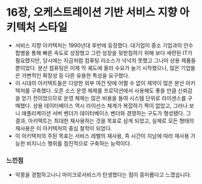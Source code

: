 # 16장, 오케스트레이션 기반 서비스 지향 아키텍처 스타일

- 서비스 지향 아키텍처는 1990년대 후반에 등장했다. 대기업이 중소 기업과의 인수 합병을 통해 빠른 속도로 성장했고 그런 성장을 뒷받침하기 위해 보다 세련된 IT가 필요했지만, 당시에는 지금처럼 컴퓨팅 리소스가 넉넉치 못했고 그나마 상용 제품들뿐이었다. 분산 컴퓨팅은 이제 막 궤도에 올라 수요가 늘기 시작했으나, 많은 기업들은 가변적인 확장성 등 다른 유용한 특성을 요구했다.
- 이 시대의 아키텍트들은 다양한 외부 여건 탓에 어쩔 수 없이 제약이 많은 분산 아키텍처를 구축했다. 오픈 소스 운영 체제를 프로덕션에서 사용해도 좋을 만큼 신뢰감을 얻기 전이었으므로 운영 체제는 많은 비용을 들여 시스템 단위로 라이센스를 구매했다. 상용 데이터베이스 역시 라이선스 체계가 복잡하기 짝이 없었고, 그러나 보니 애플리케이션 서버 벤더가 데이터베이스 벤더와 경쟁하는 구도가 형성됐다. 그 결과, 아키텍트는 최대한 재사용하는 것을 목표로 삼게 되었고, 실제로 모든 형태의 재사용은 이 아키텍처의 중심 철학이 되었다.
- 이 아키텍처의 주된 목표는 서비스 레벨의 재사용, 즉 시간이 지남에 따라 재사용 가능한 비지니스 행위를 점진적으로 구축하는 능력이다.

### 느낀점
- 악몽을 경험하고나니 마이크로서비스가 탄생했다는 점이 흥미롭다고 느꼈습니다.